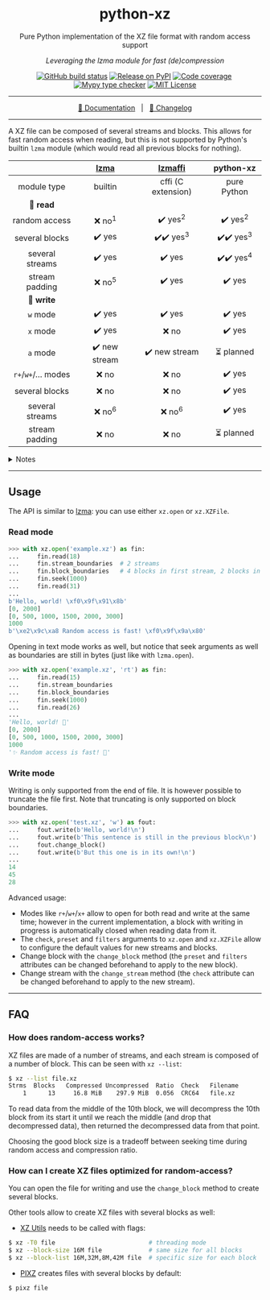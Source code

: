 <div align="center">

# python-xz

Pure Python implementation of the XZ file format with random access support

_Leveraging the lzma module for fast (de)compression_

[![GitHub build status](https://img.shields.io/github/workflow/status/rogdham/python-xz/build/master)](https://github.com/rogdham/python-xz/actions?query=branch:master)&nbsp;[![Release on PyPI](https://img.shields.io/pypi/v/python-xz)](https://pypi.org/project/python-xz/)&nbsp;[![Code coverage](https://img.shields.io/badge/coverage-100%25-brightgreen)](https://github.com/rogdham/python-xz/search?q=fail+under&type=Code)&nbsp;[![Mypy type checker](https://img.shields.io/badge/type_checker-mypy-informational)](https://mypy.readthedocs.io/)&nbsp;[![MIT License](https://img.shields.io/pypi/l/python-xz)](https://github.com/Rogdham/python-xz/blob/master/LICENSE.txt)

---

[📖 Documentation](https://github.com/rogdham/python-xz/#usage)&nbsp;&nbsp;&nbsp;|&nbsp;&nbsp;&nbsp;[📃 Changelog](./CHANGELOG.md)

</div>

---

A XZ file can be composed of several streams and blocks. This allows for fast random
access when reading, but this is not supported by Python's builtin `lzma` module (which
would read all previous blocks for nothing).

<div align="center">

|                   |      [lzma]       |      [lzmaffi]       |      python-xz       |
| :---------------: | :---------------: | :------------------: | :------------------: |
|    module type    |      builtin      |  cffi (C extension)  |     pure Python      |
|    📄 **read**    |                   |                      |                      |
|   random access   | ❌ no<sup>1</sup> |  ✔️ yes<sup>2</sup>  |  ✔️ yes<sup>2</sup>  |
|  several blocks   |      ✔️ yes       | ✔️✔️ yes<sup>3</sup> | ✔️✔️ yes<sup>3</sup> |
|  several streams  |      ✔️ yes       |        ✔️ yes        | ✔️✔️ yes<sup>4</sup> |
|  stream padding   | ❌ no<sup>5</sup> |        ✔️ yes        |        ✔️ yes        |
|   📝 **write**    |                   |                      |                      |
|     `w` mode      |      ✔️ yes       |        ✔️ yes        |        ✔️ yes        |
|     `x` mode      |      ✔️ yes       |        ❌ no         |        ✔️ yes        |
|     `a` mode      |   ✔️ new stream   |    ✔️ new stream     |      ⏳ planned      |
| `r+`/`w+`/… modes |       ❌ no       |        ❌ no         |        ✔️ yes        |
|  several blocks   |       ❌ no       |        ❌ no         |        ✔️ yes        |
|  several streams  | ❌ no<sup>6</sup> |  ❌ no<sup>6</sup>   |        ✔️ yes        |
|  stream padding   |       ❌ no       |        ❌ no         |      ⏳ planned      |

</div>

<details>
<summary>Notes</summary>

1. Reading from a position will read the file from the very beginning
2. Reading from a position will read the file from the beginning of the block
3. Block positions available with the `block_boundaries` attribute
4. Stream positions available with the `stream_boundaries` attribute
5. Related [issue](https://bugs.python.org/issue44134)
6. Possible by manually closing and re-opening in append mode

</details>

[lzma]: https://docs.python.org/3/library/lzma.html
[lzmaffi]: https://github.com/r3m0t/backports.lzma

---

## Usage

The API is similar to [lzma]: you can use either `xz.open` or `xz.XZFile`.

### Read mode

```python
>>> with xz.open('example.xz') as fin:
...     fin.read(18)
...     fin.stream_boundaries  # 2 streams
...     fin.block_boundaries   # 4 blocks in first stream, 2 blocks in second stream
...     fin.seek(1000)
...     fin.read(31)
...
b'Hello, world! \xf0\x9f\x91\x8b'
[0, 2000]
[0, 500, 1000, 1500, 2000, 3000]
1000
b'\xe2\x9c\xa8 Random access is fast! \xf0\x9f\x9a\x80'
```

Opening in text mode works as well, but notice that seek arguments as well as boundaries
are still in bytes (just like with `lzma.open`).

```python
>>> with xz.open('example.xz', 'rt') as fin:
...     fin.read(15)
...     fin.stream_boundaries
...     fin.block_boundaries
...     fin.seek(1000)
...     fin.read(26)
...
'Hello, world! 👋'
[0, 2000]
[0, 500, 1000, 1500, 2000, 3000]
1000
'✨ Random access is fast! 🚀'
```

### Write mode

Writing is only supported from the end of file. It is however possible to truncate the
file first. Note that truncating is only supported on block boundaries.

```python
>>> with xz.open('test.xz', 'w') as fout:
...     fout.write(b'Hello, world!\n')
...     fout.write(b'This sentence is still in the previous block\n')
...     fout.change_block()
...     fout.write(b'But this one is in its own!\n')
...
14
45
28
```

Advanced usage:

- Modes like `r+`/`w+`/`x+` allow to open for both read and write at the same time;
  however in the current implementation, a block with writing in progress is
  automatically closed when reading data from it.
- The `check`, `preset` and `filters` arguments to `xz.open` and `xz.XZFile` allow to
  configure the default values for new streams and blocks.
- Change block with the `change_block` method (the `preset` and `filters` attributes can
  be changed beforehand to apply to the new block).
- Change stream with the `change_stream` method (the `check` attribute can be changed
  beforehand to apply to the new stream).

---

## FAQ

### How does random-access works?

XZ files are made of a number of streams, and each stream is composed of a number of
block. This can be seen with `xz --list`:

```sh
$ xz --list file.xz
Strms  Blocks   Compressed Uncompressed  Ratio  Check   Filename
    1      13     16.8 MiB    297.9 MiB  0.056  CRC64   file.xz
```

To read data from the middle of the 10th block, we will decompress the 10th block from
its start it until we reach the middle (and drop that decompressed data), then returned
the decompressed data from that point.

Choosing the good block size is a tradeoff between seeking time during random access and
compression ratio.

### How can I create XZ files optimized for random-access?

You can open the file for writing and use the `change_block` method to create several
blocks.

Other tools allow to create XZ files with several blocks as well:

- [XZ Utils](https://tukaani.org/xz/) needs to be called with flags:

```sh
$ xz -T0 file                          # threading mode
$ xz --block-size 16M file             # same size for all blocks
$ xz --block-list 16M,32M,8M,42M file  # specific size for each block
```

- [PIXZ](https://github.com/vasi/pixz) creates files with several blocks by default:

```sh
$ pixz file
```
